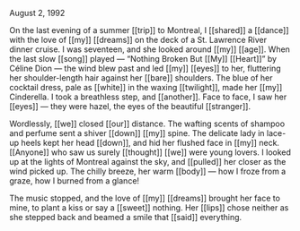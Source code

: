 August 2, 1992

On the last evening of a summer [[trip]] to Montreal, I [[shared]] a [[dance]] with the love of [[my]] [[dreams]] on the deck of a St. Lawrence River dinner cruise. I was seventeen, and she looked around [[my]] [[age]]. When the last slow [[song]] played — “Nothing Broken But [[My]] [[Heart]]” by Céline Dion — the wind blew past and led [[my]] [[eyes]] to her, fluttering her shoulder-length hair against her [[bare]] shoulders. The blue of her cocktail dress, pale as [[white]] in the waxing [[twilight]], made her [[my]] Cinderella. I took a breathless step, and [[another]]. Face to face, I saw her [[eyes]] — they were hazel, the eyes of the beautiful [[stranger]].

Wordlessly, [[we]] closed [[our]] distance. The wafting scents of shampoo and perfume sent a shiver [[down]] [[my]] spine. The delicate lady in lace-up heels kept her head [[down]], and hid her flushed face in [[my]] neck. [[Anyone]] who saw us surely [[thought]] [[we]] were young lovers. I looked up at the lights of Montreal against the sky, and [[pulled]] her closer as the wind picked up. The chilly breeze, her warm [[body]] — how I froze from a graze, how I burned from a glance!

The music stopped, and the love of [[my]] [[dreams]] brought her face to mine, to plant a kiss or say a [[sweet]] nothing. Her [[lips]] chose neither as she stepped back and beamed a smile that [[said]] everything.
